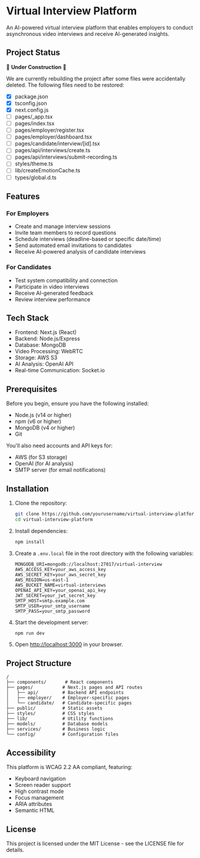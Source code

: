 # Virtual Interview Platform

An AI-powered virtual interview platform that enables employers to conduct asynchronous video interviews and receive AI-generated insights.

## Project Status

🚧 **Under Construction** 🚧

We are currently rebuilding the project after some files were accidentally deleted. The following files need to be restored:

- [x] package.json
- [x] tsconfig.json
- [x] next.config.js
- [ ] pages/_app.tsx
- [ ] pages/index.tsx
- [ ] pages/employer/register.tsx
- [ ] pages/employer/dashboard.tsx
- [ ] pages/candidate/interview/[id].tsx
- [ ] pages/api/interviews/create.ts
- [ ] pages/api/interviews/submit-recording.ts
- [ ] styles/theme.ts
- [ ] lib/createEmotionCache.ts
- [ ] types/global.d.ts

## Features

### For Employers
- Create and manage interview sessions
- Invite team members to record questions
- Schedule interviews (deadline-based or specific date/time)
- Send automated email invitations to candidates
- Receive AI-powered analysis of candidate interviews

### For Candidates
- Test system compatibility and connection
- Participate in video interviews
- Receive AI-generated feedback
- Review interview performance

## Tech Stack

- Frontend: Next.js (React)
- Backend: Node.js/Express
- Database: MongoDB
- Video Processing: WebRTC
- Storage: AWS S3
- AI Analysis: OpenAI API
- Real-time Communication: Socket.io

## Prerequisites

Before you begin, ensure you have the following installed:
- Node.js (v14 or higher)
- npm (v6 or higher)
- MongoDB (v4 or higher)
- Git

You'll also need accounts and API keys for:
- AWS (for S3 storage)
- OpenAI (for AI analysis)
- SMTP server (for email notifications)

## Installation

1. Clone the repository:
   ```bash
   git clone https://github.com/yourusername/virtual-interview-platform.git
   cd virtual-interview-platform
   ```

2. Install dependencies:
   ```bash
   npm install
   ```

3. Create a `.env.local` file in the root directory with the following variables:
   ```
   MONGODB_URI=mongodb://localhost:27017/virtual-interview
   AWS_ACCESS_KEY=your_aws_access_key
   AWS_SECRET_KEY=your_aws_secret_key
   AWS_REGION=us-east-1
   AWS_BUCKET_NAME=virtual-interviews
   OPENAI_API_KEY=your_openai_api_key
   JWT_SECRET=your_jwt_secret_key
   SMTP_HOST=smtp.example.com
   SMTP_USER=your_smtp_username
   SMTP_PASS=your_smtp_password
   ```

4. Start the development server:
   ```bash
   npm run dev
   ```

5. Open [http://localhost:3000](http://localhost:3000) in your browser.

## Project Structure

```
/
├── components/       # React components
├── pages/           # Next.js pages and API routes
│   ├── api/         # Backend API endpoints
│   ├── employer/    # Employer-specific pages
│   └── candidate/   # Candidate-specific pages
├── public/          # Static assets
├── styles/          # CSS styles
├── lib/             # Utility functions
├── models/          # Database models
├── services/        # Business logic
└── config/          # Configuration files
```

## Accessibility

This platform is WCAG 2.2 AA compliant, featuring:
- Keyboard navigation
- Screen reader support
- High contrast mode
- Focus management
- ARIA attributes
- Semantic HTML

## License

This project is licensed under the MIT License - see the LICENSE file for details.
